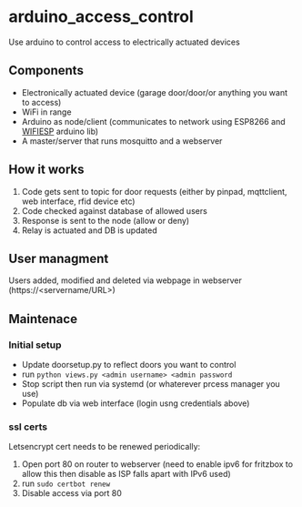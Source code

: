 # arduino_access_control
Use arduino to control access to electrically actuated devices

## Components
* Electronically actuated device (garage door/door/or anything you want to access)
* WiFi in range
* Arduino as node/client (communicates to network using ESP8266 and [WIFIESP](https://github.com/bportaluri/WiFiEsp) arduino lib)
* A master/server that runs mosquitto and a webserver

## How it works
1. Code gets sent to topic for door requests (either by pinpad, mqttclient, web interface, rfid device etc)
2. Code checked against database of allowed users
3. Response is sent to the node (allow or deny)
4. Relay is actuated and DB is updated

## User managment
Users added, modified and deleted via webpage in webserver (https://<servername/URL>)

## Maintenace
### Initial setup
* Update doorsetup.py to reflect doors you want to control
* run `python views.py <admin username> <admin password`
* Stop script then run via systemd (or whaterever prcess manager you use)
* Populate db via web interface (login usng credentials above)

### ssl certs
Letsencrypt cert needs to be renewed periodically:
1. Open port 80 on router to webserver (need to enable ipv6 for fritzbox to allow this then disable as ISP falls apart with IPv6 used)
2. run `sudo certbot renew`
3. Disable access via port 80
